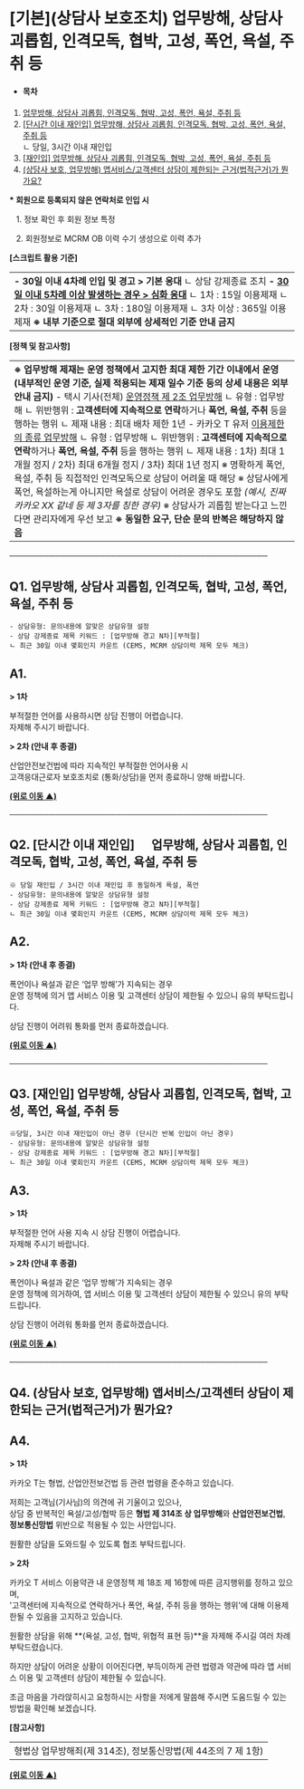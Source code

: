 # [기본](상담사 보호조치) 업무방해, 상담사 괴롭힘, 인격모독, 협박, 고성, 폭언, 욕설, 주취 등

* #### **목차**

1. [업무방해, 상담사 괴롭힘, 인격모독, 협박, 고성, 폭언, 욕설, 주취 등](#h_01HQQAGGK2N3YCFWBKTF8F551K)
2. [[단시간 이내 재인입] 업무방해, 상담사 괴롭힘, 인격모독, 협박, 고성, 폭언, 욕설, 주취 등](#01J0HXV8F77A611D92SK61J9H0)  
   ㄴ 당일, 3시간 이내 재인입
3. [[재인입] 업무방해, 상담사 괴롭힘, 인격모독, 협박, 고성, 폭언, 욕설, 주취 등](#01J0HY21ECMQ9C9JRMEMKK5WNB)
4. [(상담사 보호, 업무방해) 앱서비스/고객센터 상담이 제한되는 근거(법적근거)가 뭔가요?](#01JRSJHVNCQHXFWJRJ3BDPMVSW)

**\* 회원으로 등록되지 않은 연락처로 인입 시**

   1. 정보 확인 후 회원 정보 특정

   2. 회원정보로 MCRM OB 이력 수기 생성으로 이력 추가

**[스크립트 활용 기준]**

|  |
| --- |
| **- 30일 이내 4차례 인입 및 경고 > 기본 응대**  ㄴ 상담 강제종료 조치  **- [30일 이내 5차례 이상 발생하는 경우 > 심화 응대](https://kakaomobilitysupport.zendesk.com/hc/ko/articles/33835603579673--%EC%8B%AC%ED%99%94-%EC%9A%95%EC%84%A4-%EC%9D%B8%EA%B2%A9%EB%AA%A8%EB%8F%85-%EA%B3%A0%EC%84%B1-%ED%8F%AD%EC%96%B8-%EC%83%81%EB%8B%B4%EC%82%AC%EB%B3%B4%ED%98%B8-%EC%97%85%EB%AC%B4%EB%B0%A9%ED%95%B4)** ㄴ 1차 : 15일 이용제재 ㄴ 2차 : 30일 이용제재 ㄴ 3차 : 180일 이용제재 ㄴ 3차 이상 : 365일 이용제재  **※ 내부 기준으로 절대 외부에 상세적인 기준 안내 금지** |

**[정책 및 참고사항]**

|  |
| --- |
| **※ 업무방해 제재는 운영 정책에서 고지한 최대 제한 기간 이내에서 운영** **(내부적인 운영 기준, 실제 적용되는 제재 일수 기준 등의 상세 내용은 외부 안내 금지)**  - 택시 기사(전체) [운영정책 제 2조 업무방해](https://policy.kakaomobility.com/viewer/?pageCode=OPERATION_POLICY&subPageCode=taxi_driver)  ㄴ 유형 : 업무방해 ㄴ 위반행위 : **고객센터에 지속적으로 연락**하거나 **폭언, 욕설, 주취** 등을 행하는 행위 ㄴ 제재 내용 : 최대 배차 제한 1년  - 카카오 T 유저 [이용제한의 종류 업무방해](https://policy.kakaomobility.com/viewer/?pageCode=OPERATIONAL_POLICY)  ㄴ 유형 : 업무방해 ㄴ 위반행위 : **고객센터에 지속적으로 연락**하거나 **폭언, 욕설, 주취** 등을 행하는 행위 ㄴ 제재 내용 : 1차) 최대 1개월 정지 / 2차) 최대 6개월 정지 / 3차) 최대 1년 정지    ※ 명확하게 폭언, 욕설, 주취 등 직접적인 인격모독으로 상담이 어려울 때 해당  ※ 상담사에게 폭언, 욕설하는게 아니지만 욕설로 상담이 어려운 경우도 포함 *(예시, 진짜 카카오 XX 같네* *등 제 3자를 칭한 경우)*  ※ 상담사가 괴롭힘 받는다고 느낀다면 관리자에게 우선 보고 **※ 동일한 요구, 단순 문의 반복은 해당하지 않음** |

──────────────────────────────────────────────

**Q1. 업무방해, 상담사 괴롭힘, 인격모독, 협박, 고성, 폭언, 욕설, 주취 등**
-------------------------------------------------

```
- 상담유형: 문의내용에 알맞은 상담유형 설정  
- 상담 강제종료 제목 키워드 : [업무방해 경고 N차][부적절]  
ㄴ 최근 30일 이내 몇회인지 카운트 (CEMS, MCRM 상담이력 제목 모두 체크)
```

**A1.**
-------

**> 1차**

부적절한 언어를 사용하시면 상담 진행이 어렵습니다.   
자제해 주시기 바랍니다.

**> 2차 (안내 후 종결)**

산업안전보건법에 따라 지속적인 부적절한 언어사용 시  
고객응대근로자 보호조치로 (통화/상담)을 먼저 종료하니 양해 바랍니다.

**[(위로 이동 ▲)](#h_01JRW010QCKE9F4JPCBB32FYES)**

──────────────────────────────────────────────

**Q2. [단시간 이내 재인입]       업무방해, 상담사 괴롭힘, 인격모독, 협박, 고성, 폭언, 욕설, 주취 등**
--------------------------------------------------------------------

```
※ 당일 재인입 / 3시간 이내 재인입 후 동일하게 욕설, 폭언  
- 상담유형: 문의내용에 알맞은 상담유형 설정  
- 상담 강제종료 제목 키워드 : [업무방해 경고 N차][부적절]  
ㄴ 최근 30일 이내 몇회인지 카운트 (CEMS, MCRM 상담이력 제목 모두 체크)  

```

**A2.**
-------

**> 1차 (안내 후 종결)**

폭언이나 욕설과 같은 ‘업무 방해’가 지속되는 경우   
운영 정책에 의거 앱 서비스 이용 및 고객센터 상담이 제한될 수 있으니 유의 부탁드립니다.

상담 진행이 어려워 통화를 먼저 종료하겠습니다.

**[(위로 이동 ▲)](#h_01JRW010QCKE9F4JPCBB32FYES)**

──────────────────────────────────────────────

**Q3. [재인입] 업무방해, 상담사 괴롭힘, 인격모독, 협박, 고성, 폭언, 욕설, 주취 등**
-------------------------------------------------------

```
※당일, 3시간 이내 재인입이 아닌 경우 (단시간 반복 인입이 아닌 경우)  
- 상담유형: 문의내용에 알맞은 상담유형 설정  
- 상담 강제종료 제목 키워드 : [업무방해 경고 N차][부적절]  
ㄴ 최근 30일 이내 몇회인지 카운트 (CEMS, MCRM 상담이력 제목 모두 체크)
```

**A3.**
-------

**> 1차**

부적절한 언어 사용 지속 시 상담 진행이 어렵습니다.   
자제해 주시기 바랍니다.

**> 2차 (안내 후 종결)**

폭언이나 욕설과 같은 ‘업무 방해’가 지속되는 경우   
운영 정책에 의거하여, 앱 서비스 이용 및 고객센터 상담이 제한될 수 있으니 유의 부탁드립니다.

상담 진행이 어려워 통화를 먼저 종료하겠습니다.

**[(위로 이동 ▲)](#h_01JRW010QCKE9F4JPCBB32FYES)**

──────────────────────────────────────────────

**Q4. (상담사 보호, 업무방해) 앱서비스/고객센터 상담이 제한되는 근거(법적근거)가 뭔가요?**
--------------------------------------------------------

**A4.**
-------

**> 1차**

카카오 T는 형법, 산업안전보건법 등 관련 법령을 준수하고 있습니다.

저희는 고객님(기사님)의 의견에 귀 기울이고 있으나,   
상담 중 반복적인 욕설/고성/협박 등은 **형법 제 314조 상 업무방해**와 **산업안전보건법**, **정보통신망법** 위반으로 적용될 수 있는 사안입니다.

원활한 상담을 도와드릴 수 있도록 협조 부탁드립니다.

**> 2차**

카카오 T 서비스 이용약관 내 운영정책 제 18조 제 16항에 따른 금지행위를 정하고 있으며,   
'고객센터에 지속적으로 연락하거나 폭언, 욕설, 주취 등을 행하는 행위'에 대해 이용제한될 수 있음을 고지하고 있습니다.

원활한 상담을 위해 **(욕설, 고성, 협박, 위협적 표현 등)**을 자제해 주시길 여러 차례 부탁드렸습니다.

하지만 상담이 어려운 상황이 이어진다면, 부득이하게 관련 법령과 약관에 따라 앱 서비스 이용 및 고객센터 상담이 제한될 수 있습니다.

조금 마음을 가라앉히시고 요청하시는 사항을 저에게 말씀해 주시면 도움드릴 수 있는 방법을 확인해 보겠습니다.

**[참고사항]**

|  |
| --- |
| 형법상 업무방해죄(제 314조), 정보통신망법(제 44조의 7 제 1항) |

**[(위로 이동 ▲)](#h_01JRW010QCKE9F4JPCBB32FYES)**